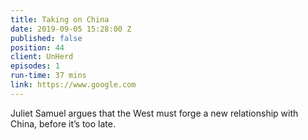 ```yaml
---
title: Taking on China
date: 2019-09-05 15:28:00 Z
published: false
position: 44
client: UnHerd
episodes: 1
run-time: 37 mins
link: https://www.google.com
---
```


Juliet Samuel argues that the West must forge a new relationship with China, before it’s too late.